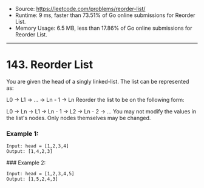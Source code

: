 - Source: https://leetcode.com/problems/reorder-list/
- Runtime: 9 ms, faster than 73.51% of Go online submissions for Reorder List.
- Memory Usage: 6.5 MB, less than 17.86% of Go online submissions for Reorder List.
---
# 143. Reorder List


You are given the head of a singly linked-list. The list can be represented as:

L0 → L1 → … → Ln - 1 → Ln
Reorder the list to be on the following form:

L0 → Ln → L1 → Ln - 1 → L2 → Ln - 2 → …
You may not modify the values in the list's nodes. Only nodes themselves may be changed.

 

### Example 1:

```
Input: head = [1,2,3,4]
Output: [1,4,2,3]
```


### Example 2:

```
Input: head = [1,2,3,4,5]
Output: [1,5,2,4,3]
```
